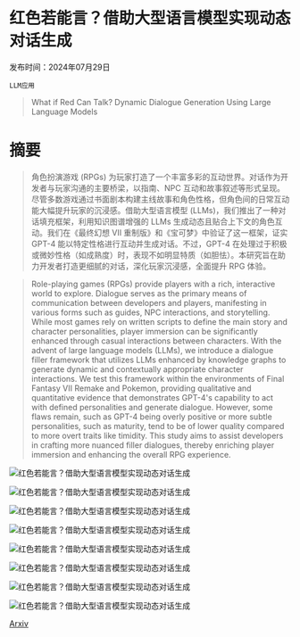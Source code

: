 # 红色若能言？借助大型语言模型实现动态对话生成

发布时间：2024年07月29日

`LLM应用`

> What if Red Can Talk? Dynamic Dialogue Generation Using Large Language Models

# 摘要

> 角色扮演游戏 (RPGs) 为玩家打造了一个丰富多彩的互动世界。对话作为开发者与玩家沟通的主要桥梁，以指南、NPC 互动和故事叙述等形式呈现。尽管多数游戏通过书面剧本构建主线故事和角色性格，但角色间的日常互动能大幅提升玩家的沉浸感。借助大型语言模型 (LLMs)，我们推出了一种对话填充框架，利用知识图谱增强的 LLMs 生成动态且贴合上下文的角色互动。我们在《最终幻想 VII 重制版》和《宝可梦》中验证了这一框架，证实 GPT-4 能以特定性格进行互动并生成对话。不过，GPT-4 在处理过于积极或微妙性格（如成熟度）时，表现不如明显特质（如胆怯）。本研究旨在助力开发者打造更细腻的对话，深化玩家沉浸感，全面提升 RPG 体验。

> Role-playing games (RPGs) provide players with a rich, interactive world to explore. Dialogue serves as the primary means of communication between developers and players, manifesting in various forms such as guides, NPC interactions, and storytelling. While most games rely on written scripts to define the main story and character personalities, player immersion can be significantly enhanced through casual interactions between characters. With the advent of large language models (LLMs), we introduce a dialogue filler framework that utilizes LLMs enhanced by knowledge graphs to generate dynamic and contextually appropriate character interactions. We test this framework within the environments of Final Fantasy VII Remake and Pokemon, providing qualitative and quantitative evidence that demonstrates GPT-4's capability to act with defined personalities and generate dialogue. However, some flaws remain, such as GPT-4 being overly positive or more subtle personalities, such as maturity, tend to be of lower quality compared to more overt traits like timidity. This study aims to assist developers in crafting more nuanced filler dialogues, thereby enriching player immersion and enhancing the overall RPG experience.

![红色若能言？借助大型语言模型实现动态对话生成](../../../paper_images/2407.20382/x1.png)

![红色若能言？借助大型语言模型实现动态对话生成](../../../paper_images/2407.20382/x2.png)

![红色若能言？借助大型语言模型实现动态对话生成](../../../paper_images/2407.20382/x3.png)

![红色若能言？借助大型语言模型实现动态对话生成](../../../paper_images/2407.20382/x4.png)

![红色若能言？借助大型语言模型实现动态对话生成](../../../paper_images/2407.20382/brock_task.png)

![红色若能言？借助大型语言模型实现动态对话生成](../../../paper_images/2407.20382/misty_task.png)

![红色若能言？借助大型语言模型实现动态对话生成](../../../paper_images/2407.20382/x5.png)

![红色若能言？借助大型语言模型实现动态对话生成](../../../paper_images/2407.20382/x6.png)

[Arxiv](https://arxiv.org/abs/2407.20382)